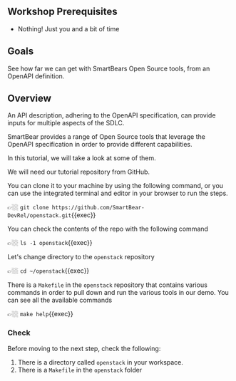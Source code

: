 ## Workshop Prerequisites

- Nothing! Just you and a bit of time

## Goals

See how far we can get with SmartBears Open Source tools, from an OpenAPI definition.

## Overview

An API description, adhering to the OpenAPI specification, can provide inputs for multiple aspects of the SDLC.

SmartBear provides a range of Open Source tools that leverage the OpenAPI specification in order to provide different capabilities. 

In this tutorial, we will take a look at some of them.

We will need our tutorial repository from GitHub.

You can clone it to your machine by using the following command, or you can use the integrated terminal and editor in your browser to run the steps.

👉🏼 `git clone https://github.com/SmartBear-DevRel/openstack.git`{{exec}}

You can check the contents of the repo with the following command

👉🏼 `ls -1 openstack`{{exec}}

Let's change directory to the `openstack` repository

👉🏼 `cd ~/openstack`{{exec}}

There is a `Makefile` in the `openstack` repository that contains various commands in order to pull down and run the various tools in our demo. You can see all the available commands

👉🏼 `make help`{{exec}}

### Check

Before moving to the next step, check the following:

1. There is a directory called `openstack` in your workspace.
2. There is a `Makefile` in the `openstack` folder
